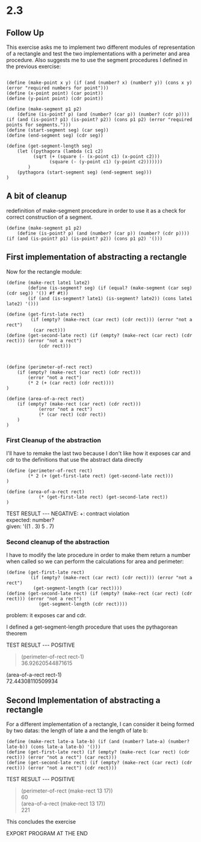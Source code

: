 # 2.3
## Follow Up
This exercise asks me to implement two different modules of representation of a rectangle and test the two implementations with a perimeter and area procedure.
Also suggests me to use the segment procedures I defined in the previous exercise:

``` racket

(define (make-point x y) (if (and (number? x) (number? y)) (cons x y) (error "required numbers for point")))
(define (x-point point) (car point))
(define (y-point point) (cdr point))

(define (make-segment p1 p2) 
    (define (is-point? p) (and (number? (car p)) (number? (cdr p))))
(if (and (is-point? p1) (is-point? p2)) (cons p1 p2) (error "required points for segments.")))
(define (start-segment seg) (car seg))
(define (end-segment seg) (cdr seg))

(define (get-segment-length seg) 
    (let ((pythagora (lambda (c1 c2)
          (sqrt (+ (square (- (x-point c1) (x-point c2)))
                (square (- (y-point c1) (y-point c2)))))))
        )
    (pythagora (start-segment seg) (end-segment seg)))
)
```

## A bit of cleanup
redefinition of make-segment procedure in order to use it as a check for correct construction of a segment.

``` racket
(define (make-segment p1 p2) 
    (define (is-point? p) (and (number? (car p)) (number? (cdr p))))
(if (and (is-point? p1) (is-point? p2)) (cons p1 p2) '()))
```

## First implementation of abstracting a rectangle
Now for the rectangle module:

``` racket
(define (make-rect late1 late2)
        (define (is-segment? seg) (if (equal? (make-segment (car seg) (cdr seg)) '()) #f #t))
        (if (and (is-segment? late1) (is-segment? late2)) (cons late1 late2) '()))

(define (get-first-late rect)
         (if (empty? (make-rect (car rect) (cdr rect))) (error "not a rect")
          (car rect)))
(define (get-second-late rect) (if (empty? (make-rect (car rect) (cdr rect))) (error "not a rect") 
            (cdr rect)))



(define (perimeter-of-rect rect) 
    (if (empty? (make-rect (car rect) (cdr rect))) 
        (error "not a rect")
        (* 2 (+ (car rect) (cdr rect))))
)

(define (area-of-a-rect rect) 
    (if (empty? (make-rect (car rect) (cdr rect))) 
            (error "not a rect")
            (* (car rect) (cdr rect))
    )
)
```
### First Cleanup of the abstraction
I'll have to remake the last two because I don't like how it exposes car and cdr to the definitions that use the abstract data directly

``` racket
(define (perimeter-of-rect rect) 
        (* 2 (+ (get-first-late rect) (get-second-late rect)))
)

(define (area-of-a-rect rect) 
            (* (get-first-late rect) (get-second-late rect))
)
```


TEST RESULT --- NEGATIVE: 
 +: contract violation  
  expected: number?  
  given: '((1 . 3) 5 . 7)

### Second cleanup of the abstraction
I have to modify the late procedure in order to make them return a number when called so we can perform the calculations for area and perimeter:

``` racket
(define (get-first-late rect)
         (if (empty? (make-rect (car rect) (cdr rect))) (error "not a rect")
          (get-segment-length (car rect))))
(define (get-second-late rect) (if (empty? (make-rect (car rect) (cdr rect))) (error "not a rect") 
            (get-segment-length (cdr rect))))
```
problem: it exposes car and cdr.

I defined a get-segment-length procedure that uses the pythagorean theorem

TEST RESULT --- POSITIVE

> (perimeter-of-rect rect-1)  
36.92620544871615

(area-of-a-rect rect-1)  
72.44308110509934


## Second Implementation of abstracting a rectangle
For a different implementation of a rectangle, I can consider it being formed by two datas: the length of late a and the length of late b:

``` racket
(define (make-rect late-a late-b) (if (and (number? late-a) (number? late-b)) (cons late-a late-b) '()))
(define (get-first-late rect) (if (empty? (make-rect (car rect) (cdr rect))) (error "not a rect") (car rect)))
(define (get-second-late rect) (if (empty? (make-rect (car rect) (cdr rect))) (error "not a rect") (cdr rect)))
```

TEST RESULT --- POSITIVE

>  (perimeter-of-rect (make-rect 13 17))  
60  
>  (area-of-a-rect (make-rect 13 17))  
221  
> 

This concludes the exercise

EXPORT PROGRAM AT THE END